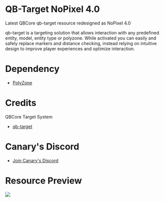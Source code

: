 <h1> QB-Target NoPixel 4.0 </h1> 

<p>Latest QBCore qb-target resource redesigned as NoPixel 4.0 <p>

<p>qb-target is a targeting solution that allows interaction with any predefined entity, model, entity type or polyzone. While activated you can easily and safely replace markers and distance checking, instead relying on intuitive design to improve player experiences and optimize interaction.<p>

<h1>Dependency</h1>
<ul>
  <li>
    <a href="https://github.com/qbcore-framework/qb-target">PolyZone</a>
  </li>
</ul>
 

<h1>Credits</h1>
<p>QBCore Target System</p>
<ul>
  <li>
     <a href="https://github.com/qbcore-framework/qb-target">qb-target</a>
  </li>
</ul>

<h1>Canary's Discord</h1>
<ul>
  <li>
     <a href="https://discord.gg/Veqh7pkTMm">Join Canary's Discord</a>
  </li>
</ul>

<h1>Resource Preview</h1>
<img src="https://media.discordapp.net/attachments/1197278089756020886/1201590741017841674/image.png">